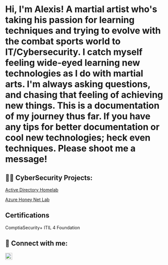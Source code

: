 <h1>Hi, I'm Alexis! A martial artist who's taking his passion for learning techniques and trying to evolve with the combat sports world to IT/Cybersecurity. I catch myself feeling wide-eyed learning new technologies as I do with martial arts. I'm always asking questions, and chasing that feeling of achieving new things. This is a documentation of my journey thus far. If you have any tips for better documentation or cool new technologies; heck even techniques. Please shoot me a message!</h1>

<h2>👨‍💻 CyberSecurity Projects:</h2>

[Active Directory Homelab](https://github.com/CyberPlataa/ActiveDirectoryHomeLab/blob/main/README.md)

[Azure Honey Net Lab](https://github.com/CyberPlataa/Azure-Honey-Net-Lab/blob/main/README.md)


## Certifications
ComptiaSecurity+
ITIL 4 Foundation

<h2> 🤳 Connect with me:</h2>

[<img align="left" alt="JoshMadakor | LinkedIn" width="22px" src="https://cdn.jsdelivr.net/npm/simple-icons@v3/icons/linkedin.svg" />][linkedin]


[linkedin]: https://www.linkedin.com/in/alexis-martinez-184b85246/

